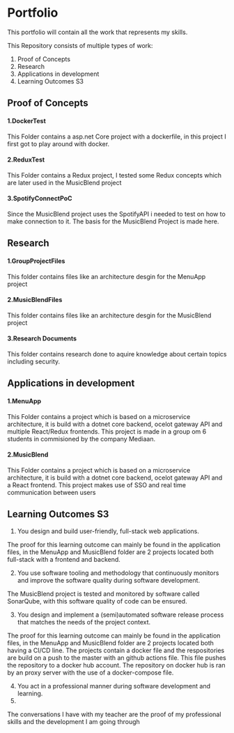# Portfolio
This portfolio will contain all the work that represents my skills.

This Repository consists of multiple types of work:
1. Proof of Concepts
2. Research
3. Applications in development
4. Learning Outcomes S3

## Proof of Concepts
#### 1.DockerTest
This Folder contains a asp.net Core project with a dockerfile, in this project I first got to play around with docker.
#### 2.ReduxTest
This Folder contains a Redux project, I tested some Redux concepts which are later used in the MusicBlend project
#### 3.SpotifyConnectPoC
Since the MusicBlend project uses the SpotifyAPI i needed to test on how to make connection to it. The basis for the MusicBlend Project is made here.
## Research
#### 1.GroupProjectFiles
This folder contains files like an architecture desgin for the MenuApp project
#### 2.MusicBlendFiles
This folder contains files like an architecture desgin for the MusicBlend project
#### 3.Research Documents
This folder contains research done to aquire knowledge about certain topics including security.
## Applications in development
#### 1.MenuApp
This Folder contains a project which is based on a microservice architecture, it is build with a dotnet core backend, ocelot gateway API and multiple React/Redux frontends. This project is made in a group om 6 students in commisioned by the company Mediaan.
#### 2.MusicBlend
This Folder contains a project which is based on a microservice architecture, it is build with a dotnet core backend, ocelot gateway API and a React frontend. This project makes use of SSO and real time communication between users
## Learning Outcomes S3
1. You design and build user-friendly, full-stack web applications.

The proof for this learning outcome can mainly be found in the application files, in the MenuApp and MusicBlend folder are 2 projects located both full-stack with a frontend and backend.

2. You use software tooling and methodology that continuously monitors and improve the software quality during software development.

The MusicBlend project is tested and monitored by software called SonarQube, with this software quality of code can be ensured.

3. You design and implement a (semi)automated software release process that matches the needs of the project context.

The proof for this learning outcome can mainly be found in the application files, in the MenuApp and MusicBlend folder are 2 projects located both having a CI/CD line. The projects contain a docker file and the respositories are build on a push to the master with an github actions file. This file pushes the repository to a docker hub account. The repository on docker hub is ran by an proxy server with the use of a docker-compose file.

4. You act in a professional manner during software development and learning.
5. 
The conversations I have with my teacher are the proof of my professional skills and the development I am going through
